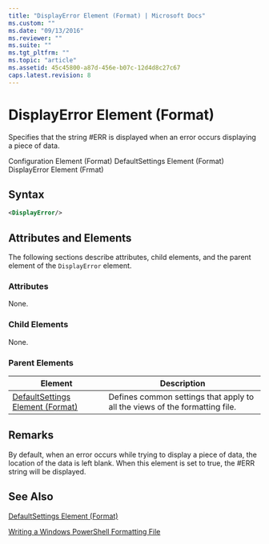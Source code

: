 ```yaml
---
title: "DisplayError Element (Format) | Microsoft Docs"
ms.custom: ""
ms.date: "09/13/2016"
ms.reviewer: ""
ms.suite: ""
ms.tgt_pltfrm: ""
ms.topic: "article"
ms.assetid: 45c45800-a87d-456e-b07c-12d4d8c27c67
caps.latest.revision: 8
---
```

# DisplayError Element (Format)

Specifies that the string #ERR is displayed when an error occurs displaying a piece of data.

Configuration Element (Format)
DefaultSettings Element (Format)
DisplayError Element (Frmat)

## Syntax

```xml
<DisplayError/>
```

## Attributes and Elements

The following sections describe attributes, child elements, and the parent element of the `DisplayError` element.

### Attributes

None.

### Child Elements

None.

### Parent Elements

|Element|Description|
|-------------|-----------------|
|[DefaultSettings Element (Format)](./defaultsettings-element-format.md)|Defines common settings that apply to all the views of the formatting file.|

## Remarks

By default, when an error occurs while trying to display a piece of data, the location of the data is left blank. When this element is set to true, the #ERR string will be displayed.

## See Also

[DefaultSettings Element (Format)](./defaultsettings-element-format.md)

[Writing a Windows PowerShell Formatting File](./writing-a-powershell-formatting-file.md)

